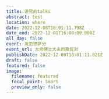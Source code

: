 ```yaml
---
title: 讲究的talks
abstract: test
location: where
date: 2022-12-08T18:01:11.798Z
date_end: 2022-12-01T16:00:00.000Z
all_day: false
event: 发范德萨分
event_url: 大师傅士大夫的撒反对
publishDate: 2022-12-08T18:01:11.821Z
draft: false
featured: false
image:
  filename: featured
  focal_point: Smart
  preview_only: false
---
```

